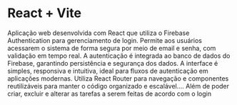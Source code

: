 # React + Vite

Aplicação web desenvolvida com React que utiliza o Firebase Authentication 
para gerenciamento de login. Permite aos usuários acessarem o sistema de forma segura por
meio de email e senha, com validação em tempo real. A autenticação é integrada ao banco de dados do
Firebase, garantindo persistência e segurança dos dados. A interface é simples, responsiva e intuitiva, ideal para fluxos de 
autenticação em aplicações modernas. Utiliza React Router para navegação e componentes reutilizáveis para manter o código 
organizado e escalável.... Além de poder criar, excluir e alterar as tarefas a serem feitas de acordo com o login
